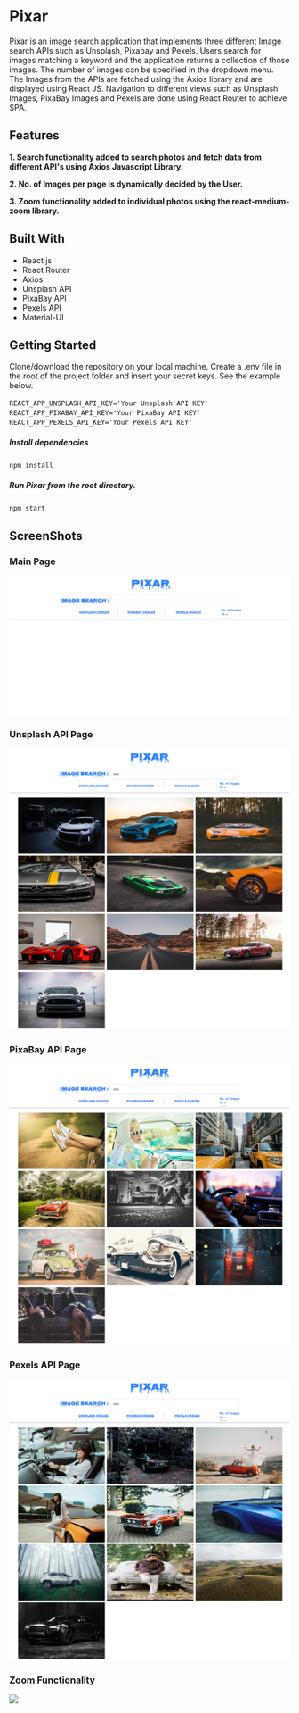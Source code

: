# Pixar

Pixar is an image search application that implements three different Image search APIs such as Unsplash, Pixabay and Pexels. Users search for images matching a keyword and the application returns a collection of those images. The number of images can be specified in the dropdown menu. The Images from the APIs are fetched using the Axios library and are displayed using React JS. Navigation to different views such as Unsplash Images, PixaBay Images and Pexels are done using React Router to achieve SPA.


## Features

**1. Search functionality added to search photos and fetch data from different API's using Axios Javascript Library.**

**2. No. of Images per page is dynamically decided by the User.**

**3. Zoom functionality added to individual photos using the react-medium-zoom library.**


## Built With

- React js
- React Router
- Axios
- Unsplash API
- PixaBay API
- Pexels API
- Material-UI


## Getting Started

Clone/download the repository on your local machine.
Create a .env file in the root of the project folder and insert your secret keys. See the example below.

`REACT_APP_UNSPLASH_API_KEY='Your Unsplash API KEY'`  
`REACT_APP_PIXABAY_API_KEY='Your PixaBay API KEY'`  
`REACT_APP_PEXELS_API_KEY='Your Pexels API KEY'`


##### Install dependencies

`npm install`


##### Run Pixar from the root directory.

`npm start`



## ScreenShots

### Main Page

![](src/images/Pixar_MainPage.png)


### Unsplash API Page

![](src/images/UnsplashAPI_Page.png)


### PixaBay API Page

![](src/images/PixaBayAPI_Page.png)


### Pexels API Page

![](src/images/PexelsAPI_Page.png)

### Zoom Functionality

![](src/images/PixarAppDemo)

